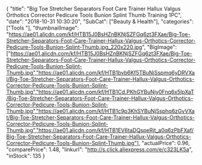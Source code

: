 {
	"title": "Big Toe Stretcher Separators Foot Care Trainer Hallux Valgus Orthotics Corrector Pedicure Tools Bunion Splint Thumb Training 1PC",
	"date": "2018-10-31 10:30:20",
	"SubCat": ["Beauty & Health"],
	"categories": ["Tools "],
	"thumbnailImage": "https://ae01.alicdn.com/kf/HTB15J0BsHZnBKNjSZFGq6zt3FXae/Big-Toe-Stretcher-Separators-Foot-Care-Trainer-Hallux-Valgus-Orthotics-Corrector-Pedicure-Tools-Bunion-Splint-Thumb.jpg_220x220.jpg",
	"BigImage": ["https://ae01.alicdn.com/kf/HTB15J0BsHZnBKNjSZFGq6zt3FXae/Big-Toe-Stretcher-Separators-Foot-Care-Trainer-Hallux-Valgus-Orthotics-Corrector-Pedicure-Tools-Bunion-Splint-Thumb.jpg","https://ae01.alicdn.com/kf/HTB1bvb6Kf5TBuNjSspmq6yDRVXal/Big-Toe-Stretcher-Separators-Foot-Care-Trainer-Hallux-Valgus-Orthotics-Corrector-Pedicure-Tools-Bunion-Splint-Thumb.jpg","https://ae01.alicdn.com/kf/HTB1Cd.PKhGYBuNjy0Fnq6x5lpXaT/Big-Toe-Stretcher-Separators-Foot-Care-Trainer-Hallux-Valgus-Orthotics-Corrector-Pedicure-Tools-Bunion-Splint-Thumb.jpg","https://ae01.alicdn.com/kf/HTB1c9p3KhSYBuNjSsphq6zGvVXat/Big-Toe-Stretcher-Separators-Foot-Care-Trainer-Hallux-Valgus-Orthotics-Corrector-Pedicure-Tools-Bunion-Splint-Thumb.jpg","https://ae01.alicdn.com/kf/HTB1EV6taDQspeRjt_a0q6zPbFXaf/Big-Toe-Stretcher-Separators-Foot-Care-Trainer-Hallux-Valgus-Orthotics-Corrector-Pedicure-Tools-Bunion-Splint-Thumb.jpg"],
	"actualPrice": 0.96,
	"comparePrice": 1.48,
	"linkurl": "http://s.click.aliexpress.com/e/c323LK5a",
	"inStock": 135
}
